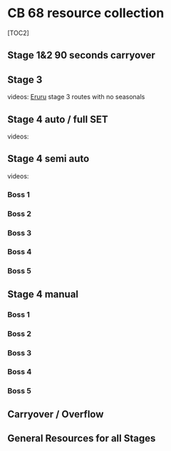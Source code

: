 # CB 68 resource collection
 [TOC2] 
## Stage 1&2 90 seconds carryover


## Stage 3
videos:
[Eruru](https://www.youtube.com/watch?v=Cvjxjtlp_E0)
stage 3 routes with no seasonals


## Stage 4 auto / full SET
videos:

## Stage 4 semi auto
videos:


### Boss 1


### Boss 2


### Boss 3


### Boss 4


### Boss 5

## Stage 4 manual
### Boss 1

### Boss 2



### Boss 3

### Boss 4


### Boss 5

## Carryover / Overflow


## General Resources for all Stages